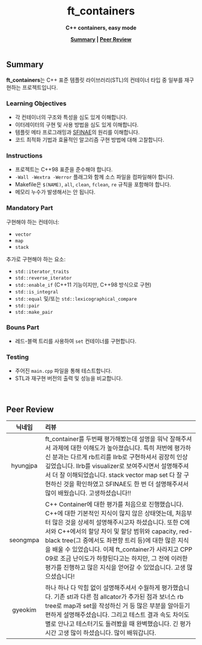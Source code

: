 <h1 align="center">ft_containers</h1>

<p align="center"><strong>C++ containers, easy mode</strong></p>

<div align="center">
  <strong>
    <a href="#summary">Summary</a> |
    <a href="#peer-review">Peer Review</a>
  </strong>
</div>

<br>

## Summary

**ft_containers**는 C++ 표준 템플릿 라이브러리(STL)의 컨테이너 타입 중 일부를 재구현하는 프로젝트입니다.

### Learning Objectives

- 각 컨테이너의 구조와 특성을 심도 있게 이해합니다.
- 이터레이터의 구현 및 사용 방법을 심도 있게 이해합니다.
- 템플릿 메타 프로그래밍과 [SFINAE](https://ko.wikipedia.org/wiki/SFINAE)의 원리를 이해합니다.
- 코드 최적화 기법과 효율적인 알고리즘 구현 방법에 대해 고찰합니다.

### Instructions

- 프로젝트는 C++98 표준을 준수해야 합니다.
- `-Wall -Wextra -Werror` 플래그와 함께 소스 파일을 컴파일해야 합니다.
- Makefile은 `$(NAME)`, `all`, `clean`, `fclean`, `re` 규칙을 포함해야 합니다.
- 메모리 누수가 발생해서는 안 됩니다.

### Mandatory Part

구현해야 하는 컨테이너:

- `vector`
- `map`
- `stack`

추가로 구현해야 하는 요소:

- `std::iterator_traits`
- `std::reverse_iterator`
- `std::enable_if` (C++11 기능이지만, C++98 방식으로 구현)
- `std::is_integral`
- `std::equal` 및/또는 `std::lexicographical_compare`
- `std::pair`
- `std::make_pair`

### Bouns Part

- 레드-블랙 트리를 사용하여 `set` 컨테이너를 구현합니다.

### Testing

- 주어진 `main.cpp` 파일을 통해 테스트합니다.
- STL과 재구현 버전의 출력 및 성능을 비교합니다.

<br>

## Peer Review

|  닉네임  | 리뷰                                                                                                                                                                                                                                                                                                                                                                                                                                                              |
| :------: | :---------------------------------------------------------------------------------------------------------------------------------------------------------------------------------------------------------------------------------------------------------------------------------------------------------------------------------------------------------------------------------------------------------------------------------------------------------------- |
| hyungjpa | ft_container를 두번째 평가해봤는데 설명을 워낙 잘해주셔서 과제에 대한 이해도가 높아졌습니다. 특히 저번에 평가하신 분과는 다르게 rb트리를 llrb로 구현하셔서 굉장히 인상깊었습니다. llrb를 visualizer로 보여주시면서 설명해주셔서 더 잘 이해되었습니다. stack vector map set 다 잘 구현하신 것을 확인하였고 SFINAE도 한 번 더 설명해주셔서 많이 배웠습니다. 고생하셨습니다!!                                                                                        |
| seongmpa | C++ Container에 대한 평가를 처음으로 진행했습니다. C++에 대한 기본적인 지식이 많지 않은 상태엿는데, 처음부터 많은 것을 상세히 설명해주시고자 하셨습니다. 또한 C에서와 C++에서의 할당 차이 및 할당 범위와 capacity, red-black tree(그 중에서도 좌편향 트리 등)에 대한 많은 지식을 배울 수 있었습니다. 이제 ft_container가 사라지고 CPP 09로 조금 난이도가 하향된다고는 하지만, 그 전에 이러한 평가를 진행하고 많은 지식을 얻어갈 수 있었습니다. 고생 많으셨습니다! |
| gyeokim  | 하나 하나 다 막힘 없이 설명해주셔서 수월하게 평가했습니다. 기존 stl과 다른 점 allcator가 추가된 점과 보너스 rb tree로 map과 set을 작성하신 거 등 많은 부분을 알아듣기 편하게 설명해주셨습니다. 그리고 테스트 결과 속도 차이도 별로 안나고 테스터기도 돌려봤을 때 완벽했습니다. 긴 평가 시간 고생 많이 하셨습니다. 많이 배워갑니다.                                                                                                                                |
